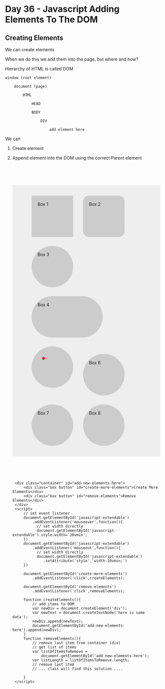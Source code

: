 # Day 36 - Javascript Adding Elements To The DOM

## Creating Elements

We can create elements 

When we do this we add them into the page, but where and how?

Hierarchy of HTML is called DOM

    window (root element)
    
    	document (page)
    
    		HTML 
    
    			HEAD
    
    			BODY
    
    				DIV
    
    					add element here

We can

1) Create element

2) Append element into the DOM using the correct Parent element

    <!DOCTYPE html>
    <html lang="en">
    <head>
        <meta charset="UTF-8">
        <meta name="viewport" content="width=device-width, initial-scale=1.0">
        <meta http-equiv="X-UA-Compatible" content="ie=edge">
        <title>Javascript Manipulation</title>
        <style>
            div.container{
                background-color:#eee;
                padding:2vmin 5vmin;
                margin:2vh 0;
            }
            div#long{
                width:20vmin;
            }
            div.box{
                display:inline-block;
                width:10vmin;
                height:10vmin;
                background-color: #ccc;
                margin:1.5vmin;
                padding:2vmin;
            }
            div.slightly-curved{
                border-radius: 2vmin;
            }
            div.curved{
                border-radius:7.5vmin;
            }
            div.curved > .child{
                width:1vmin;
                height:1vmin;
                padding:0;
                background-color:red;
            }
            /* a) on hover, extend the width  b) on mouseout retract the width */
            div#extendable:hover{
                width:20vmin;
                background-color:#999;
            }
            div#animated{
                transition:width 1s, background-color 7s;
            }
            div#animated:hover{
                width:20vmin;
                background-color:#777;
            }
            div.button{
                width:20vmin;
                height:7vmin;
                border-radius:3vmin;
                text-align:center;
                font-weight: bold;
                font-family: Arial;
                padding:3vmin 0 0 0 ;
                background-color:bisque;
                border: 2px solid brown;
                box-shadow: brown 10px 5px 10px;
            }
            div.button:hover{
                padding:3vmin 1vmin 0 1vmin;
                background-color:#f8c586;
                cursor: pointer;
            }
            div.button:active{
                background-color:#f5ae58;
            }
        </style>
    </head>
    <body>
        <div class="container">
            <div class="box">Box 1</div>
            <div class="box slightly-curved">Box 2</div>
            <div class="box curved">Box 3</div>
            <div class="box curved" id="long">Box 4</div>
            <div class="box curved">
                <div class="box curved child">
                </div>
            </div>
            <div class="box curved" id="extendable">Box 6</div>
            <div class="box curved" id="javascript-extendable">Box 7</div>
            <div class="box curved" id="animated">Box 8</div>
        </div>
    
        <div class="container" id="add-new-elements-here">
            <div class="box button" id="create-more-elements">Create More Elements</div>
            <div class="box button" id="remove-elements">Remove Elements</div>
        </div>
        <script>
            // set event listener
            document.getElementById('javascript-extendable')
                .addEventListener('mouseover',function(){
                  // set width directly
                  document.getElementById('javascript-extendable').style.width='20vmin';
            })
            document.getElementById('javascript-extendable')
                .addEventListener('mouseout',function(){
                  // set width directly
                  document.getElementById('javascript-extendable')
                     .setAttribute('style','width:10vmin;')
            })
            
            document.getElementById('create-more-elements')
                .addEventListener('click',createElements);
    
            document.getElementById('remove-elements')
                .addEventListener('click',removeElements);
    
            function createElements(){
                // add items to DOM
                var newDiv = document.createElement('div');
                var newText = document.createTextNode('here is some data');
                newDiv.append(newText);
                document.getElementById('add-new-elements-here').append(newDiv);
            }
            function removeElements(){
                // remove last item from container (div)
                // get list of items
                var listOfItemsToRemove = 
                    document.getElementById('add-new-elements-here');
                var listLength = listOfItemsToRemove.length;
                // remove last item
                // ... class will find this solution ....
    
            }
        </script>
    </body>
    </html>